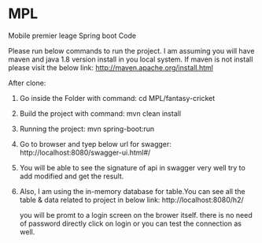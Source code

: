 # MPL
Mobile premier leage Spring boot Code

Please run below commands to run the project. 
I am assuming you will have maven and java 1.8 version install in you local system. If maven is not install please visit the below link:
      http://maven.apache.org/install.html

After clone:
  1) Go inside the Folder with command:
          cd MPL/fantasy-cricket
  
  2) Build the project with command:
          mvn clean install 
  
  3) Running the project:
          mvn spring-boot:run

  4) Go to browser and tyep below url for swagger:
          http://localhost:8080/swagger-ui.html#/
          
  5) You will be able to see the signature of api in swagger very well try to add modified and get the result.
  
  6) Also, I am using the in-memory database for table.You can see all the table & data related to project in below link:
          http://localhost:8080/h2/
         
        you will be promt to a login screen on the brower itself. there is no need of password directly click on login or you can test the connection as well.
        
